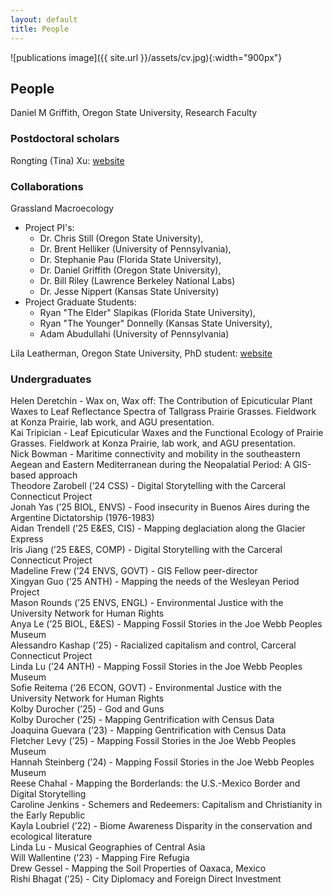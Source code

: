 ```yaml
---
layout: default
title: People
---
```


![publications image]({{ site.url }}/assets/cv.jpg){:width="900px"}

## People

Daniel M Griffith, Oregon State University, Research Faculty

### Postdoctoral scholars

Rongting (Tina) Xu: [website](https://xurongting15.github.io/)

### Collaborations

Grassland Macroecology   
+ Project PI's:   
   * Dr. Chris Still (Oregon State University),   
   * Dr. Brent Helliker (University of Pennsylvania),   
   * Dr. Stephanie Pau (Florida State University),   
   * Dr. Daniel Griffith (Oregon State University),   
   * Dr. Bill Riley (Lawrence Berkeley National Labs)   
   * Dr. Jesse Nippert (Kansas State University)   
+ Project Graduate Students:   
   * Ryan "The Elder" Slapikas (Florida State University),   
   * Ryan "The Younger" Donnelly (Kansas State University),   
   * Adam Abudullahi (University of Pennsylvania)   

Lila Leatherman, Oregon State University, PhD student: [website](https://lleather.github.io/)

### Undergraduates

Helen Deretchin - Wax on, Wax off: The Contribution of Epicuticular Plant Waxes to Leaf Reflectance Spectra of Tallgrass Prairie Grasses. Fieldwork at Konza Prairie, lab work, and AGU presentation.   
Kai Tripician - Leaf Epicuticular Waxes and the Functional Ecology of Prairie Grasses. Fieldwork at Konza Prairie, lab work, and AGU presentation.   
Nick Bowman - Maritime connectivity and mobility in the southeastern Aegean and Eastern Mediterranean during the Neopalatial Period: A GIS-based approach	   
Theodore Zarobell (’24 CSS) - Digital Storytelling with the Carceral Connecticut Project	   
Jonah Yas (’25 BIOL, ENVS) - Food insecurity in Buenos Aires during the Argentine Dictatorship (1976-1983)   	
Aidan Trendell (’25 E&ES, CIS) - Mapping deglaciation along the Glacier Express   
Iris Jiang (’25 E&ES, COMP) - Digital Storytelling with the Carceral Connecticut Project	   
Madeline Frew (’24 ENVS, GOVT) - GIS Fellow peer-director	   
Xingyan Guo (’25 ANTH) - Mapping the needs of the Wesleyan Period Project   
Mason Rounds (’25 ENVS, ENGL) - Environmental Justice with the University Network for Human Rights   
Anya Le (’25 BIOL, E&ES) - Mapping Fossil Stories in the Joe Webb Peoples Museum   
Alessandro Kashap (’25)	- Racialized capitalism and control, Carceral Connecticut Project   
Linda Lu (’24 ANTH) - Mapping Fossil Stories in the Joe Webb Peoples Museum   
Sofie Reitema (’26 ECON, GOVT) - Environmental Justice with the University Network for Human Rights   
Kolby Durocher (’25) - God and Guns	   
Kolby Durocher (’25) - Mapping Gentrification with Census Data   
Joaquina Guevara (’23) - Mapping Gentrification with Census Data   
Fletcher Levy (’25) - Mapping Fossil Stories in the Joe Webb Peoples Museum   
Hannah Steinberg (’24) - Mapping Fossil Stories in the Joe Webb Peoples Museum   
Reese Chahal - Mapping the Borderlands: the U.S.-Mexico Border and Digital Storytelling   
Caroline Jenkins - Schemers and Redeemers: Capitalism and Christianity in the Early Republic   
Kayla Loubriel (’22) - Biome Awareness Disparity in the conservation and ecological literature   
Linda Lu - Musical Geographies of Central Asia   
Will Wallentine (’23) - Mapping Fire Refugia	   
Drew Gessel - Mapping the Soil Properties of Oaxaca, Mexico   
Rishi Bhagat (’25) - City Diplomacy and Foreign Direct Investment   

